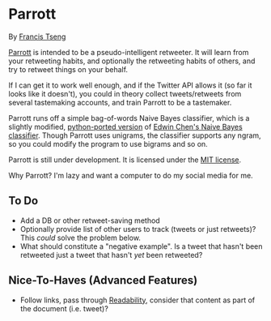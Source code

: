 Parrott
=======
By [Francis Tseng](http://supermedes.com)

[Parrott](http://supermedes.com/labs/parrott/) is intended to be a pseudo-intelligent retweeter. It will learn
from your retweeting habits, and optionally the retweeting habits of
others, and try to retweet things on your behalf.

If I can get it to work well enough, and if the Twitter API allows it
(so far it looks like it doesn't), you could in theory collect
tweets/retweets from several tastemaking accounts, and train Parrott to
be a tastemaker.

Parrott runs off a simple bag-of-words Naive Bayes classifier, which is
a slightly modified, [python-ported
version](https://github.com/ftzeng/naivebayes) of [Edwin Chen's Naive Bayes
classifier](http://goo.gl/uLmBf). Though Parrott uses unigrams, the
classifier supports any ngram, so you could modify the program to use
bigrams and so on.

Parrott is still under development. It is licensed under the [MIT
license](https://github.com/ftzeng/parrott/blob/master/LICENSE.txt).

Why Parrott?
I'm lazy and want a computer to do my social media for me.


## To Do
* Add a DB or other retweet-saving method
* Optionally provide list of other users to track (tweets or just
	retweets)? This _could_ solve the problem below.
* What should constitute a "negative example". Is a tweet that hasn't
	been retweeted just a tweet that hasn't _yet_ been retweeted?

## Nice-To-Haves (Advanced Features)
* Follow links, pass through
	[Readability](https://github.com/buriy/python-readability), consider
	that content as part of the document (i.e. tweet)?